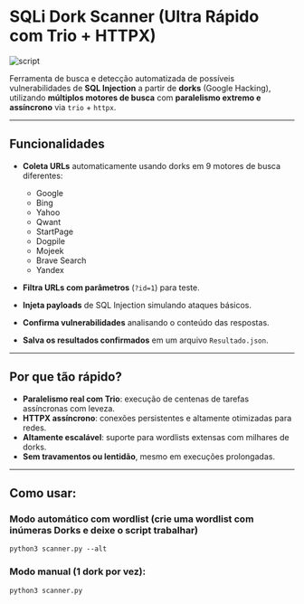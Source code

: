 # SQLi Dork Scanner (Ultra Rápido com Trio + HTTPX)

![script](https://github.com/user-attachments/assets/1009dc8b-b353-4224-8675-63724aaa605f)

Ferramenta de busca e detecção automatizada de possíveis vulnerabilidades de **SQL Injection** a partir de **dorks** (Google Hacking), utilizando **múltiplos motores de busca** com **paralelismo extremo e assíncrono** via `trio` + `httpx`.

---

## Funcionalidades

- **Coleta URLs** automaticamente usando dorks em 9 motores de busca diferentes:
  - Google
  - Bing
  - Yahoo
  - Qwant
  - StartPage
  - Dogpile
  - Mojeek
  - Brave Search
  - Yandex

- **Filtra URLs com parâmetros** (`?id=1`) para teste.
- **Injeta payloads** de SQL Injection simulando ataques básicos.
- **Confirma vulnerabilidades** analisando o conteúdo das respostas.
- **Salva os resultados confirmados** em um arquivo `Resultado.json`.

---

## Por que tão rápido?

- **Paralelismo real com Trio**: execução de centenas de tarefas assíncronas com leveza.
- **HTTPX assíncrono**: conexões persistentes e altamente otimizadas para redes.
- **Altamente escalável**: suporte para wordlists extensas com milhares de dorks.
- **Sem travamentos ou lentidão**, mesmo em execuções prolongadas.

---

## Como usar:

### Modo automático com wordlist (crie uma wordlist com inúmeras Dorks e deixe o script trabalhar)
    python3 scanner.py --alt

### Modo manual (1 dork por vez):
    python3 scanner.py
